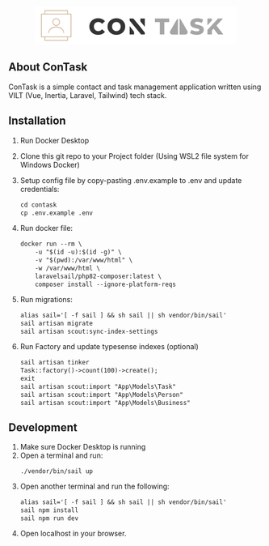 <p align="center"><img src="https://raw.githubusercontent.com/shinigang/contask/main/public/img/logo.png" width="400" alt="Contask Logo"></p>

## About ConTask

ConTask is a simple contact and task management application written using VILT (Vue, Inertia, Laravel, Tailwind) tech stack.

## Installation

1. Run Docker Desktop
2. Clone this git repo to your Project folder (Using WSL2 file system for Windows Docker)
3. Setup config file by copy-pasting .env.example to .env and update credentials:

    ```
    cd contask
    cp .env.example .env
    ```

4. Run docker file:

    ```
    docker run --rm \
        -u "$(id -u):$(id -g)" \
        -v "$(pwd):/var/www/html" \
        -w /var/www/html \
        laravelsail/php82-composer:latest \
        composer install --ignore-platform-reqs
    ```

5. Run migrations:

    ```
    alias sail='[ -f sail ] && sh sail || sh vendor/bin/sail'
    sail artisan migrate
    sail artisan scout:sync-index-settings
    ```

6. Run Factory and update typesense indexes (optional)

    ```
    sail artisan tinker
    Task::factory()->count(100)->create();
    exit
    sail artisan scout:import "App\Models\Task"
    sail artisan scout:import "App\Models\Person"
    sail artisan scout:import "App\Models\Business"
    ```

## Development

1. Make sure Docker Desktop is running
2. Open a terminal and run:
    ```
    ./vendor/bin/sail up
    ```
3. Open another terminal and run the following:
    ```
    alias sail='[ -f sail ] && sh sail || sh vendor/bin/sail'
    sail npm install
    sail npm run dev
    ```
4. Open localhost in your browser.
